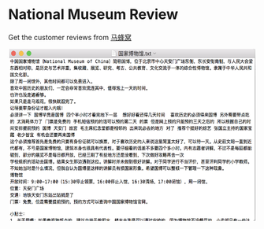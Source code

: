# National Museum Review

Get the customer reviews from [马蜂窝](http://www.mafengwo.cn/poi/34665.html)

<div align="center">
  <img src="https://github.com/liziniu/Web_Crawler/blob/master/National%20Museum%20Review/review%20.png" width="500" height="350">
</div>

